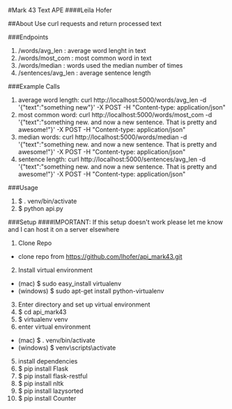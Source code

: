 #Mark 43 Text APE
####Leila Hofer

##About
Use curl requests and return processed text

###Endpoints
1. /words/avg_len : average word lenght in text
2. /words/most_com : most common word in text
3. /words/median : words used the median number of times
4. /sentences/avg_len : average sentence length

###Example Calls
1. average word length: curl http://localhost:5000/words/avg_len -d '{"text":"something new"}' -X POST -H "Content-type: application/json" 
2. most common word: curl http://localhost:5000/words/most_com -d '{"text":"something new. and now a new sentence. That is pretty and awesome!"}' -X POST -H "Content-type: application/json"
3. median words: curl http://localhost:5000/words/median -d '{"text":"something new. and now a new sentence. That is pretty and awesome!"}' -X POST -H "Content-type: application/json"
4. sentence length: curl http://localhost:5000/sentences/avg_len -d '{"text":"something new. and now a new sentence. That is pretty and awesome!"}' -X POST -H "Content-type: application/json"

###Usage
1. $ . venv/bin/activate
2. $ python api.py

###Setup
####IMPORTANT: If this setup doesn't work please let me know and I can host it on a server elsewhere
1. Clone Repo
  * clone repo from https://github.com/lhofer/api_mark43.git
2. Install virtual environment
  * (mac) $ sudo easy_install virtualenv  
  * (windows) $ sudo apt-get install python-virtualenv
3. Enter directory and set up virtual environment
  1. $ cd api_mark43
  2. $ virtualenv venv
4. enter virtual environment 
  * (mac) $ . venv/bin/activate
  * (windows) $ venv\scripts\activate
5. install dependencies
6. $ pip install Flask
7. $ pip install flask-restful
8. $ pip install nltk
9. $ pip install lazysorted
10. $ pip install Counter
